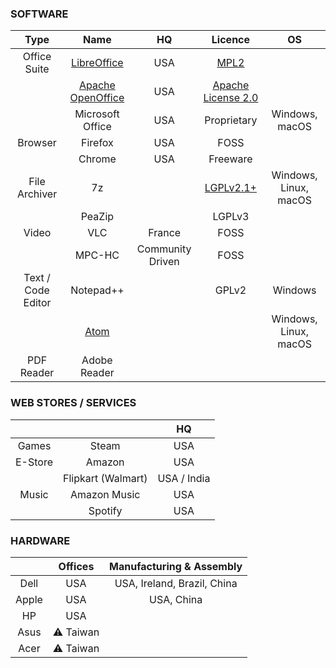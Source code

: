 ### SOFTWARE

| Type | Name | HQ | Licence | OS |
| :---: | :---: | :---: | :---: | :---: |
| Office Suite | [LibreOffice](https://www.libreoffice.org/) | USA | [MPL2](https://www.libreoffice.org/about-us/licenses) ||
|| [Apache OpenOffice](https://www.openoffice.org/) | USA | [Apache License 2.0](https://www.openoffice.org/license.html) ||
|| Microsoft Office | USA | Proprietary | Windows, macOS |
| Browser | Firefox | USA | FOSS ||
||Chrome | USA | Freeware ||
| File Archiver | 7z || [LGPLv2.1+](https://www.7-zip.org/license.txt) | Windows, Linux, macOS |
|| PeaZip || LGPLv3 ||
| Video | VLC | France | FOSS ||
|| MPC-HC | Community Driven | FOSS ||
| Text / Code Editor | Notepad++ || GPLv2 | Windows |
|| [Atom](https://atom.io/) ||| Windows, Linux, macOS |
| PDF Reader | Adobe Reader ||||

### WEB STORES / SERVICES

||| HQ |
| :---: | :---: | :---: |
| Games | Steam | USA |
| E-Store | Amazon | USA |
|| Flipkart (Walmart) | USA / India |
| Music | Amazon Music | USA |
|| Spotify | USA |

### HARDWARE

|| Offices | Manufacturing & Assembly |
| :---: | :---: | :---: |
| Dell | USA | USA, Ireland, Brazil, China |
| Apple | USA | USA, China |
| HP | USA ||
| Asus | ⚠ Taiwan ||
| Acer | ⚠ Taiwan ||

				
